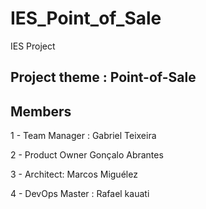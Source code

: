 # IES_Point_of_Sale
IES Project

## Project theme  :  Point-of-Sale

## Members

1 - Team Manager : Gabriel Teixeira

2 - Product Owner Gonçalo Abrantes

3 - Architect: Marcos Miguélez

4 - DevOps Master : Rafael kauati 
